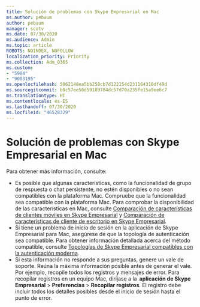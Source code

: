 ```yaml
---
title: Solución de problemas con Skype Empresarial en Mac
ms.author: pebaum
author: pebaum
manager: scotv
ms.date: 07/30/2020
ms.audience: Admin
ms.topic: article
ROBOTS: NOINDEX, NOFOLLOW
localization_priority: Priority
ms.collection: Adm_O365
ms.custom:
- "5984"
- "9003195"
ms.openlocfilehash: 5062148ea5bb258cb7d122154d231164310df49d
ms.sourcegitcommit: b9c57ee50d59189784dc57d70a235fe15a9ee6c7
ms.translationtype: HT
ms.contentlocale: es-ES
ms.lasthandoff: 07/30/2020
ms.locfileid: "46528329"
---
```

# <a name="troubleshoot-issues-with-skype-for-business-on-mac"></a>Solución de problemas con Skype Empresarial en Mac

Para obtener más información, consulte: 

- Es posible que algunas características, como la funcionalidad de grupo de respuesta o chat persistente, no estén disponibles o no sean compatibles con la plataforma Mac. Compruebe que la funcionalidad sea compatible con la plataforma Mac. Para comprobar la disponibilidad de las características en Mac, consulte [Comparación de características de clientes móviles en Skype Empresarial](https://technet.microsoft.com/library/Dn951412.aspx) y [Comparación de características de cliente de escritorio en Skype Empresarial](https://docs.microsoft.com/skypeforbusiness/plan-your-deployment/clients-and-devices/desktop-feature-comparison).
- Si tiene un problema de inicio de sesión en la aplicación de Skype Empresarial para Mac, asegúrese de que la topología de autenticación sea compatible. Para obtener información detallada acerca del método compatible, consulte [Topologías de Skype Empresarial compatibles con la autenticación moderna](https://docs.microsoft.com/skypeforbusiness/plan-your-deployment/modern-authentication/topologies-supported).  
- Si esta información no responde a sus preguntas, genere un vale de soporte. Reúna la máxima información posible antes de generar el vale. Por ejemplo, recopile todos los registros y mensajes de error. Para recopilar registros en un equipo Mac, diríjase a la  **aplicación de Skype Empresarial** > **Preferencias** > **Recopilar registros**.  El registro debe incluir todos los detalles posibles desde el inicio de sesión hasta el punto de error.